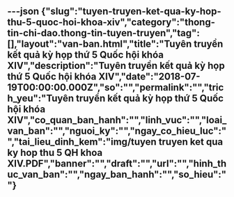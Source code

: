 ---json
{"slug":"tuyen-truyen-ket-qua-ky-hop-thu-5-quoc-hoi-khoa-xiv","category":"thong-tin-chi-dao.thong-tin-tuyen-truyen","tag":[],"layout":"van-ban.html","title":"Tuyên truyền kết quả kỳ họp thứ 5 Quốc hội khóa XIV","description":"Tuyên truyền kết quả kỳ họp thứ 5 Quốc hội khóa XIV","date":"2018-07-19T00:00:00.000Z","so":"","permalink":"","trich_yeu":"Tuyên truyền kết quả kỳ họp thứ 5 Quốc hội khóa XIV","co_quan_ban_hanh":"","linh_vuc":"","loai_van_ban":"","nguoi_ky":"","ngay_co_hieu_luc":"","tai_lieu_dinh_kem":"img/tuyen truyen ket qua ky hop thu 5 QH khoa XIV.PDF","banner":"","draft":"","url":"","hinh_thuc_van_ban":"","ngay_ban_hanh":"","so_hieu":""}
---

